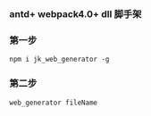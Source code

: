 
### antd+ webpack4.0+ dll 脚手架

### 第一步
```
npm i jk_web_generator -g
```



### 第二步
```
web_generator fileName
```


